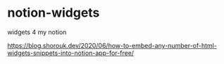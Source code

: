 # notion-widgets
widgets 4 my notion 

https://blog.shorouk.dev/2020/06/how-to-embed-any-number-of-html-widgets-snippets-into-notion-app-for-free/

